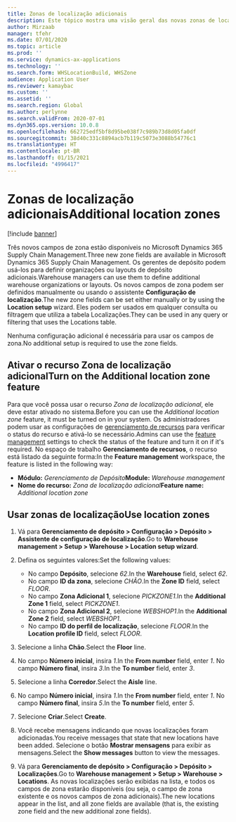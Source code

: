 ```yaml
---
title: Zonas de localização adicionais
description: Este tópico mostra uma visão geral das novas zonas de localização que foram adicionadas ao Microsoft Dynamics 365 Supply Chain Management.
author: Mirzaab
manager: tfehr
ms.date: 07/01/2020
ms.topic: article
ms.prod: ''
ms.service: dynamics-ax-applications
ms.technology: ''
ms.search.form: WHSLocationBuild, WHSZone
audience: Application User
ms.reviewer: kamaybac
ms.custom: ''
ms.assetid: ''
ms.search.region: Global
ms.author: perlynne
ms.search.validFrom: 2020-07-01
ms.dyn365.ops.version: 10.0.8
ms.openlocfilehash: 662725edf5bf8d95be038f7c989b73d8d05fa0df
ms.sourcegitcommit: 38d40c331c8894acb7b119c5073e3088b54776c1
ms.translationtype: HT
ms.contentlocale: pt-BR
ms.lasthandoff: 01/15/2021
ms.locfileid: "4996417"
---
```

# <a name="additional-location-zones"></a><span data-ttu-id="034f9-103">Zonas de localização adicionais</span><span class="sxs-lookup"><span data-stu-id="034f9-103">Additional location zones</span></span>

[!include [banner](../includes/banner.md)]

<span data-ttu-id="034f9-104">Três novos campos de zona estão disponíveis no Microsoft Dynamics 365 Supply Chain Management.</span><span class="sxs-lookup"><span data-stu-id="034f9-104">Three new zone fields are available in Microsoft Dynamics 365 Supply Chain Management.</span></span> <span data-ttu-id="034f9-105">Os gerentes de depósito podem usá-los para definir organizações ou layouts de depósito adicionais.</span><span class="sxs-lookup"><span data-stu-id="034f9-105">Warehouse managers can use them to define additional warehouse organizations or layouts.</span></span> <span data-ttu-id="034f9-106">Os novos campos de zona podem ser definidos manualmente ou usando o assistente **Configuração de localização**.</span><span class="sxs-lookup"><span data-stu-id="034f9-106">The new zone fields can be set either manually or by using the **Location setup** wizard.</span></span> <span data-ttu-id="034f9-107">Eles podem ser usados em qualquer consulta ou filtragem que utiliza a tabela Localizações.</span><span class="sxs-lookup"><span data-stu-id="034f9-107">They can be used in any query or filtering that uses the Locations table.</span></span>

<span data-ttu-id="034f9-108">Nenhuma configuração adicional é necessária para usar os campos de zona.</span><span class="sxs-lookup"><span data-stu-id="034f9-108">No additional setup is required to use the zone fields.</span></span>

## <a name="turn-on-the-additional-location-zone-feature"></a><span data-ttu-id="034f9-109">Ativar o recurso Zona de localização adicional</span><span class="sxs-lookup"><span data-stu-id="034f9-109">Turn on the Additional location zone feature</span></span>

<span data-ttu-id="034f9-110">Para que você possa usar o recurso *Zona de localização adicional*, ele deve estar ativado no sistema.</span><span class="sxs-lookup"><span data-stu-id="034f9-110">Before you can use the *Additional location zone* feature, it must be turned on in your system.</span></span> <span data-ttu-id="034f9-111">Os administradores podem usar as configurações de [gerenciamento de recursos](../../fin-ops-core/fin-ops/get-started/feature-management/feature-management-overview.md) para verificar o status do recurso e ativá-lo se necessário.</span><span class="sxs-lookup"><span data-stu-id="034f9-111">Admins can use the [feature management](../../fin-ops-core/fin-ops/get-started/feature-management/feature-management-overview.md) settings to check the status of the feature and turn it on if it's required.</span></span> <span data-ttu-id="034f9-112">No espaço de trabalho **Gerenciamento de recursos**, o recurso está listado da seguinte forma:</span><span class="sxs-lookup"><span data-stu-id="034f9-112">In the **Feature management** workspace, the feature is listed in the following way:</span></span>

- <span data-ttu-id="034f9-113">**Módulo:** *Gerenciamento de Depósito*</span><span class="sxs-lookup"><span data-stu-id="034f9-113">**Module:** *Warehouse management*</span></span>
- <span data-ttu-id="034f9-114">**Nome do recurso:** *Zona de localização adicional*</span><span class="sxs-lookup"><span data-stu-id="034f9-114">**Feature name:** *Additional location zone*</span></span>

## <a name="use-location-zones"></a><span data-ttu-id="034f9-115">Usar zonas de localização</span><span class="sxs-lookup"><span data-stu-id="034f9-115">Use location zones</span></span>

1. <span data-ttu-id="034f9-116">Vá para **Gerenciamento de depósito \> Configuração \> Depósito \> Assistente de configuração de localização**.</span><span class="sxs-lookup"><span data-stu-id="034f9-116">Go to **Warehouse management \> Setup \> Warehouse \> Location setup wizard**.</span></span>
2. <span data-ttu-id="034f9-117">Defina os seguintes valores:</span><span class="sxs-lookup"><span data-stu-id="034f9-117">Set the following values:</span></span>

    - <span data-ttu-id="034f9-118">No campo **Depósito**, selecione _62_.</span><span class="sxs-lookup"><span data-stu-id="034f9-118">In the **Warehouse** field, select _62_.</span></span>
    - <span data-ttu-id="034f9-119">No campo **ID da zona**, selecione _CHÃO_.</span><span class="sxs-lookup"><span data-stu-id="034f9-119">In the **Zone ID** field, select _FLOOR_.</span></span>
    - <span data-ttu-id="034f9-120">No campo **Zona Adicional 1**, selecione _PICKZONE1_.</span><span class="sxs-lookup"><span data-stu-id="034f9-120">In the **Additional Zone 1** field, select _PICKZONE1_.</span></span>
    - <span data-ttu-id="034f9-121">No campo **Zona Adicional 2**, selecione _WEBSHOP1_.</span><span class="sxs-lookup"><span data-stu-id="034f9-121">In the **Additional Zone 2** field, select _WEBSHOP1_.</span></span>
    - <span data-ttu-id="034f9-122">No campo **ID do perfil de localização**, selecione _FLOOR_.</span><span class="sxs-lookup"><span data-stu-id="034f9-122">In the **Location profile ID** field, select _FLOOR_.</span></span>

3. <span data-ttu-id="034f9-123">Selecione a linha **Chão**.</span><span class="sxs-lookup"><span data-stu-id="034f9-123">Select the **Floor** line.</span></span>
4. <span data-ttu-id="034f9-124">No campo **Número inicial**, insira _1_.</span><span class="sxs-lookup"><span data-stu-id="034f9-124">In the **From number** field, enter _1_.</span></span> <span data-ttu-id="034f9-125">No campo **Número final**, insira _3_.</span><span class="sxs-lookup"><span data-stu-id="034f9-125">In the **To number** field, enter _3_.</span></span>
5. <span data-ttu-id="034f9-126">Selecione a linha **Corredor**.</span><span class="sxs-lookup"><span data-stu-id="034f9-126">Select the **Aisle** line.</span></span>
6. <span data-ttu-id="034f9-127">No campo **Número inicial**, insira _1_.</span><span class="sxs-lookup"><span data-stu-id="034f9-127">In the **From number** field, enter _1_.</span></span> <span data-ttu-id="034f9-128">No campo **Número final**, insira _5_.</span><span class="sxs-lookup"><span data-stu-id="034f9-128">In the **To number** field, enter _5_.</span></span>
7. <span data-ttu-id="034f9-129">Selecione **Criar**.</span><span class="sxs-lookup"><span data-stu-id="034f9-129">Select **Create**.</span></span>
8. <span data-ttu-id="034f9-130">Você recebe mensagens indicando que novas localizações foram adicionadas.</span><span class="sxs-lookup"><span data-stu-id="034f9-130">You receive messages that state that new locations have been added.</span></span> <span data-ttu-id="034f9-131">Selecione o botão **Mostrar mensagens** para exibir as mensagens.</span><span class="sxs-lookup"><span data-stu-id="034f9-131">Select the **Show messages** button to view the messages.</span></span>
9. <span data-ttu-id="034f9-132">Vá para **Gerenciamento de depósito \> Configuração \> Depósito \> Localizações**.</span><span class="sxs-lookup"><span data-stu-id="034f9-132">Go to **Warehouse management \> Setup \> Warehouse \> Locations**.</span></span> <span data-ttu-id="034f9-133">As novas localizações serão exibidas na lista, e todos os campos de zona estarão disponíveis (ou seja, o campo de zona existente e os novos campos de zona adicionais).</span><span class="sxs-lookup"><span data-stu-id="034f9-133">The new locations appear in the list, and all zone fields are available (that is, the existing zone field and the new additional zone fields).</span></span>
